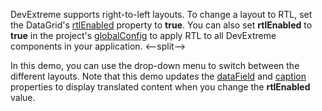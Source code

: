 DevExtreme supports right-to-left layouts. To change a layout to RTL, set the DataGrid's [rtlEnabled](/Documentation/ApiReference/UI_Components/dxDataGrid/Configuration/#rtlEnabled) property to **true**. You can also set **rtlEnabled** to **true** in the project's [globalConfig](/Documentation/ApiReference/Common/Object_Structures/globalConfig/) to apply RTL to all DevExtreme components in your application.
<--split-->

In this demo, you can use the drop-down menu to switch between the different layouts. Note that this demo updates the [dataField](/Documentation/ApiReference/UI_Components/dxDataGrid/Configuration/columns/#dataField) and [caption](/Documentation/ApiReference/UI_Components/dxDataGrid/Configuration/columns/#caption) properties to display translated content when you change the **rtlEnabled** value.
